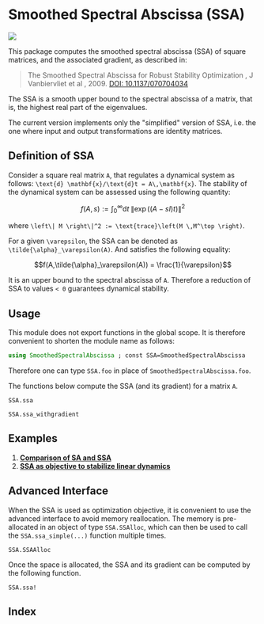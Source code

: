 # Smoothed Spectral Abscissa (SSA)
[![](https://img.shields.io/static/v1?logo=GitHub&label=.&message=SmoothedSpectralAbscissa.jl&color=blue)](https://github.com/dylanfesta/SmoothedSpectralAbscissa.jl)

This package computes the smoothed spectral abscissa (SSA) of square matrices, and the associated gradient, as described in:

> The Smoothed Spectral Abscissa for Robust Stability Optimization , J Vanbiervliet et al , 2009. [DOI: 10.1137/070704034](https://doi.org/10.1137/070704034)

The SSA is a smooth upper bound to the spectral abscissa of a matrix, that is, the highest real part of the eigenvalues.

The current version implements only the "simplified" version of SSA, i.e. the one where input and output transformations are identity matrices.


## Definition of SSA

Consider a square real matrix  ``A``, that regulates a dynamical system as follows:
``\text{d} \mathbf{x}/\text{d}t = A\,\mathbf{x}``. The stability of the dynamical system
can be assessed using the following quantity:
```math
f(A,s) := \int_0^{\infty} \text{d}t \;\left\| \exp\left( \left(A-sI\right)t \right)\right\|^2
```
where ``\left\| M \right\|^2 := \text{trace}\left(M \,M^\top \right)``.

For a given ``\varepsilon``, the SSA can be denoted as ``\tilde{\alpha}_\varepsilon(A)``.
And satisfies the following  equality:
```math
f(A,\tilde{\alpha}_\varepsilon(A)) = \frac{1}{\varepsilon}
```

It is an upper bound to the spectral abscissa of ``A``. Therefore a reduction of SSA to values
``< 0`` guarantees dynamical stability.

## Usage

This module does not export functions in the global scope. It is therefore convenient to
shorten the module name as follows:
```julia
using SmoothedSpectralAbscissa ; const SSA=SmoothedSpectralAbscissa
```
Therefore one can type `SSA.foo` in place of `SmoothedSpectralAbscissa.foo`.

The functions below compute the SSA (and its gradient) for a matrix ``A``.

```@docs
SSA.ssa
```

```@docs
SSA.ssa_withgradient
```


## Examples

1. [**Comparison of SA and SSA**](./01_show_ssa.md)
2. [**SSA as objective to stabilize linear dynamics**](./02_dynamics.md)


## Advanced Interface

When the SSA is used as optimization objective, it is convenient to use the advanced
interface to avoid memory reallocation. The memory is pre-allocated in an object of type
`SSA.SSAlloc`, which can then be used to call the `SSA.ssa_simple(...)` function multiple times.

```@docs
SSA.SSAAlloc
```

Once the space is allocated, the SSA and its gradient can be computed by the following
function.
```@docs
SSA.ssa!
```


## Index

```@index
```
